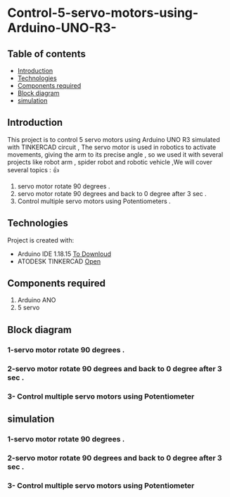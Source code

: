 
# Control-5-servo-motors-using-Arduino-UNO-R3-

## Table of contents
* [Introduction](#Introduction)
* [Technologies](#technologies)
* [Components required](#Components-required)
* [Block diagram](#Block-diagram)
* [simulation](#simulation)

## Introduction
This project is to control 5 servo motors using Arduino UNO R3 simulated with TINKERCAD circuit , The servo motor is used in robotics to activate movements, giving the arm to its precise angle , so we used it with several projects like robot arm , spider robot and  robotic vehicle ,We will cover several topics : 👍 
 1. servo motor rotate 90 degrees .
 2. servo motor rotate 90 degrees and back to 0 degree after 3 sec .
 3. Control multiple servo motors using Potentiometers .

## Technologies
Project is created with:
* Arduino IDE 1.18.15 [To Downloud](https://www.arduino.cc/en/software)
* ATODESK TINKERCAD [Open](https://www.tinkercad.com/)
	
## Components required
1. Arduino ANO 
2. 5 servo 

## Block diagram
### 1-servo motor rotate 90 degrees .
### 2-servo motor rotate 90 degrees and back to 0 degree after 3 sec .
### 3- Control multiple servo motors using Potentiometer
## simulation
### 1-servo motor rotate 90 degrees .
### 2-servo motor rotate 90 degrees and back to 0 degree after 3 sec .
### 3- Control multiple servo motors using Potentiometer

